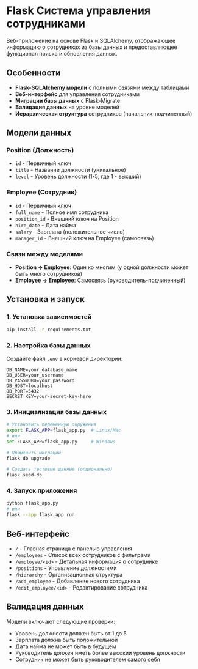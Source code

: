 # Flask Система управления сотрудниками

Веб-приложение на основе Flask и SQLAlchemy, отображающее информацию о сотрудниках из базы данных и предоставляющее функционал поиска и обновления данных.

## Особенности

- **Flask-SQLAlchemy модели** с полными связями между таблицами
- **Веб-интерфейс** для управления сотрудниками
- **Миграции базы данных** с Flask-Migrate
- **Валидация данных** на уровне моделей
- **Иерархическая структура** сотрудников (начальник-подчиненный)


## Модели данных

### Position (Должность)
- `id` - Первичный ключ
- `title` - Название должности (уникальное)
- `level` - Уровень должности (1-5, где 1 - высший)

### Employee (Сотрудник)
- `id` - Первичный ключ
- `full_name` - Полное имя сотрудника
- `position_id` - Внешний ключ на Position
- `hire_date` - Дата найма
- `salary` - Зарплата (положительное число)
- `manager_id` - Внешний ключ на Employee (самосвязь)

### Связи между моделями
- **Position → Employee**: Один ко многим (у одной должности может быть много сотрудников)
- **Employee → Employee**: Самосвязь (руководитель-подчиненный)

## Установка и запуск

### 1. Установка зависимостей
```bash
pip install -r requirements.txt
```

### 2. Настройка базы данных
Создайте файл `.env` в корневой директории:
```
DB_NAME=your_database_name
DB_USER=your_username
DB_PASSWORD=your_password
DB_HOST=localhost
DB_PORT=5432
SECRET_KEY=your-secret-key-here
```

### 3. Инициализация базы данных
```bash
# Установить переменную окружения
export FLASK_APP=flask_app.py  # Linux/Mac
# или
set FLASK_APP=flask_app.py     # Windows

# Применить миграции
flask db upgrade

# Создать тестовые данные (опционально)
flask seed-db
```

### 4. Запуск приложения
```bash
python flask_app.py
# или
flask --app flask_app run
```

## Веб-интерфейс

- `/` - Главная страница с панелью управления
- `/employees` - Список всех сотрудников с фильтрами
- `/employee/<id>` - Детальная информация о сотруднике
- `/positions` - Управление должностями
- `/hierarchy` - Организационная структура
- `/add_employee` - Добавление нового сотрудника
- `/edit_employee/<id>` - Редактирование сотрудника

## Валидация данных

Модели включают следующие проверки:
- Уровень должности должен быть от 1 до 5
- Зарплата должна быть положительной
- Дата найма не может быть в будущем
- Руководитель должен иметь более высокий уровень должности
- Сотрудник не может быть руководителем самого себя
